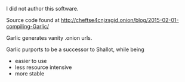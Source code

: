 I did not author this software.

Source code found at http://cheftse4cnjzsgid.onion/blog/2015-02-01-compiling-Garlic/

Garlic generates vanity .onion urls.

Garlic purports to be a successor to Shallot, while being
 * easier to use
 * less resource intensive
 * more stable
